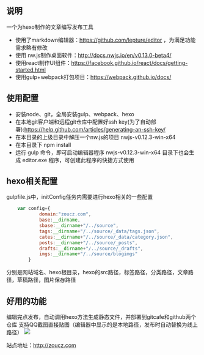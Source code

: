 ## 说明
一个为hexo制作的文章编写发布工具
* 使用了markdown编辑器：https://github.com/lepture/editor ，为满足功能需求略有修改
* 使用 nw.js制作桌面软件：http://docs.nwjs.io/en/v0.13.0-beta4/
* 使用react制作UI组件：https://facebook.github.io/react/docs/getting-started.html
* 使用gulp+webpack打包项目：https://webpack.github.io/docs/

## 使用配置
* 安装node、git，全局安装gulp、webpack、hexo
* 在本地git客户端和远程git仓库中配置好ssh key(为了自动部署):https://help.github.com/articles/generating-an-ssh-key/
* 在本目录的上级目录中解压一个nw.js的项目 nwjs-v0.12.3-win-x64
* 在本目录下 npm install
* 运行 gulp 命令，即可启动编辑器程序
nwjs-v0.12.3-win-x64 目录下也会生成 editor.exe 程序，可创建此程序的快捷方式使用

## hexo相关配置
gulpfile.js中，initConfig任务内需要进行hexo相关的一些配置

```javascript
    var config={
            domain:"zoucz.com",
            base:__dirname,
            sbase:__dirname+"/../source",
            tags:__dirname+"/../source/_data/tags.json",
            cates:__dirname+"/../source/_data/category.json",
            posts:__dirname+"/../source/_posts",
            drafts:__dirname+"/../source/_drafts",
            imgs:__dirname+"/../source/blogimgs"
        }
```

分别是网站域名、hexo根目录，hexo的src路径，标签路径，分类路径，文章路径，草稿路径，图片保存路径

## 好用的功能
编辑完点发布，自动调用hexo方法生成静态文件，并部署到gitcafe和github两个仓库
支持QQ截图直接贴图（编辑器中显示的是本地路径，发布时自动替换为线上路径）
![](http://zoucz.com/blogimgs/editor.gif)

站点地址：http://zoucz.com